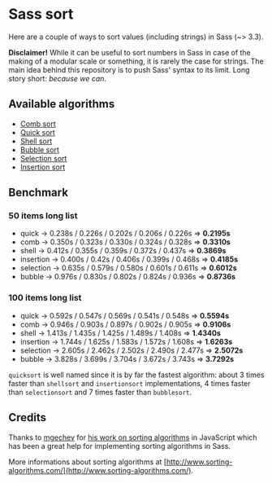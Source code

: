 Sass sort
=========

Here are a couple of ways to sort values (including strings) in Sass (~> 3.3).

**Disclaimer!** While it can be useful to sort numbers in Sass in case of the making of a modular scale or something, it is rarely the case for strings. The main idea behind this repository is to push Sass' syntax to its limit. Long story short: *because we can*.

## Available algorithms

* [Comb sort](http://en.wikipedia.org/wiki/Comb_sort)
* [Quick sort](http://en.wikipedia.org/wiki/Quicksort)
* [Shell sort](http://en.wikipedia.org/wiki/Shellsort)
* [Bubble sort](http://en.wikipedia.org/wiki/Bubble_sort)
* [Selection sort](http://en.wikipedia.org/wiki/Selection_sort)
* [Insertion sort](http://en.wikipedia.org/wiki/Insertion_sort)

## Benchmark

### 50 items long list
* quick     -> 0.238s / 0.226s / 0.202s / 0.206s / 0.226s => **0.2195s**
* comb      -> 0.350s / 0.323s / 0.330s / 0.324s / 0.328s => **0.3310s**
* shell     -> 0.412s / 0.355s / 0.359s / 0.372s / 0.437s => **0.3869s**
* insertion -> 0.400s / 0.42s  / 0.406s / 0.399s / 0.468s => **0.4185s**
* selection -> 0.635s / 0.579s / 0.580s / 0.601s / 0.611s => **0.6012s**
* bubble    -> 0.976s / 0.830s / 0.802s / 0.824s / 0.936s => **0.8736s**

### 100 items long list
* quick     -> 0.592s / 0.547s / 0.569s / 0.541s / 0.548s => **0.5594s**
* comb      -> 0.946s / 0.903s / 0.897s / 0.902s / 0.905s => **0.9106s**
* shell     -> 1.413s / 1.435s / 1.425s / 1.489s / 1.408s => **1.4340s**
* insertion -> 1.744s / 1.625s / 1.583s / 1.572s / 1.608s => **1.6263s**
* selection -> 2.605s / 2.462s / 2.502s / 2.490s / 2.477s => **2.5072s**
* bubble    -> 3.828s / 3.699s / 3.704s / 3.672s / 3.743s => **3.7292s**

`quicksort` is well named since it is by far the fastest algorithm: about 3 times faster than `shellsort` and `insertionsort` implementations, 4 times faster than `selectionsort` and 7 times faster than `bubblesort`.

## Credits

Thanks to [mgechev](https://github.com/mgechev) for [his work on sorting algorithms](https://github.com/mgechev/javascript-algorithms/tree/master/src/sorting) in JavaScript which has been a great help for implementing sorting algorithms in Sass.

More informations about sorting algorithms at [http://www.sorting-algorithms.com/](http://www.sorting-algorithms.com/).
